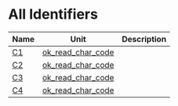 # All Identifiers


| Name | Unit | Description |
|---|---|---|
| [C1](ok_read_char_code.md#C1) | [ok_read_char_code](ok_read_char_code.md) |   |
| [C2](ok_read_char_code.md#C2) | [ok_read_char_code](ok_read_char_code.md) |   |
| [C3](ok_read_char_code.md#C3) | [ok_read_char_code](ok_read_char_code.md) |   |
| [C4](ok_read_char_code.md#C4) | [ok_read_char_code](ok_read_char_code.md) |   |
